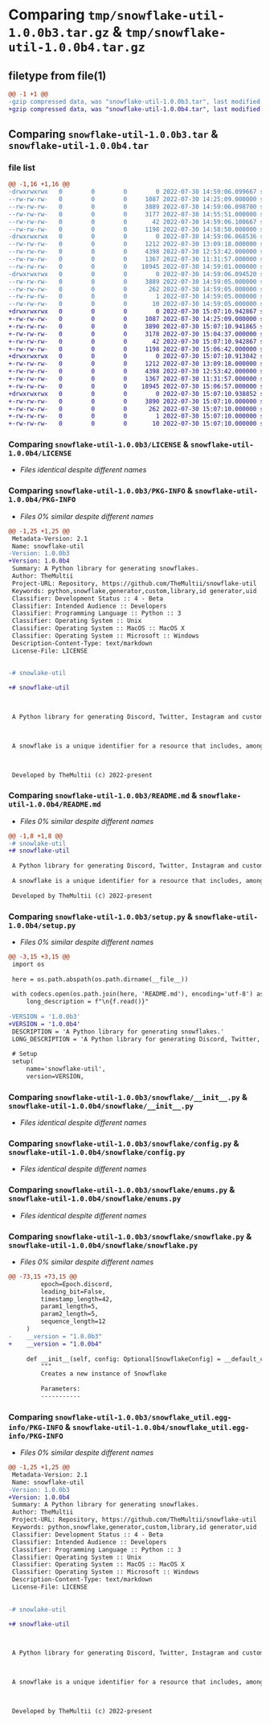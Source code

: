 # Comparing `tmp/snowflake-util-1.0.0b3.tar.gz` & `tmp/snowflake-util-1.0.0b4.tar.gz`

## filetype from file(1)

```diff
@@ -1 +1 @@
-gzip compressed data, was "snowflake-util-1.0.0b3.tar", last modified: Sat Jul 30 14:59:06 2022, max compression
+gzip compressed data, was "snowflake-util-1.0.0b4.tar", last modified: Sat Jul 30 15:07:10 2022, max compression
```

## Comparing `snowflake-util-1.0.0b3.tar` & `snowflake-util-1.0.0b4.tar`

### file list

```diff
@@ -1,16 +1,16 @@
-drwxrwxrwx   0        0        0        0 2022-07-30 14:59:06.099667 snowflake-util-1.0.0b3/
--rw-rw-rw-   0        0        0     1087 2022-07-30 14:25:09.000000 snowflake-util-1.0.0b3/LICENSE
--rw-rw-rw-   0        0        0     3889 2022-07-30 14:59:06.098700 snowflake-util-1.0.0b3/PKG-INFO
--rw-rw-rw-   0        0        0     3177 2022-07-30 14:55:51.000000 snowflake-util-1.0.0b3/README.md
--rw-rw-rw-   0        0        0       42 2022-07-30 14:59:06.100667 snowflake-util-1.0.0b3/setup.cfg
--rw-rw-rw-   0        0        0     1198 2022-07-30 14:58:50.000000 snowflake-util-1.0.0b3/setup.py
-drwxrwxrwx   0        0        0        0 2022-07-30 14:59:06.068536 snowflake-util-1.0.0b3/snowflake/
--rw-rw-rw-   0        0        0     1212 2022-07-30 13:09:18.000000 snowflake-util-1.0.0b3/snowflake/__init__.py
--rw-rw-rw-   0        0        0     4398 2022-07-30 12:53:42.000000 snowflake-util-1.0.0b3/snowflake/config.py
--rw-rw-rw-   0        0        0     1367 2022-07-30 11:31:57.000000 snowflake-util-1.0.0b3/snowflake/enums.py
--rw-rw-rw-   0        0        0    18945 2022-07-30 14:59:01.000000 snowflake-util-1.0.0b3/snowflake/snowflake.py
-drwxrwxrwx   0        0        0        0 2022-07-30 14:59:06.094520 snowflake-util-1.0.0b3/snowflake_util.egg-info/
--rw-rw-rw-   0        0        0     3889 2022-07-30 14:59:05.000000 snowflake-util-1.0.0b3/snowflake_util.egg-info/PKG-INFO
--rw-rw-rw-   0        0        0      262 2022-07-30 14:59:05.000000 snowflake-util-1.0.0b3/snowflake_util.egg-info/SOURCES.txt
--rw-rw-rw-   0        0        0        1 2022-07-30 14:59:05.000000 snowflake-util-1.0.0b3/snowflake_util.egg-info/dependency_links.txt
--rw-rw-rw-   0        0        0       10 2022-07-30 14:59:05.000000 snowflake-util-1.0.0b3/snowflake_util.egg-info/top_level.txt
+drwxrwxrwx   0        0        0        0 2022-07-30 15:07:10.942867 snowflake-util-1.0.0b4/
+-rw-rw-rw-   0        0        0     1087 2022-07-30 14:25:09.000000 snowflake-util-1.0.0b4/LICENSE
+-rw-rw-rw-   0        0        0     3890 2022-07-30 15:07:10.941865 snowflake-util-1.0.0b4/PKG-INFO
+-rw-rw-rw-   0        0        0     3178 2022-07-30 15:04:37.000000 snowflake-util-1.0.0b4/README.md
+-rw-rw-rw-   0        0        0       42 2022-07-30 15:07:10.942867 snowflake-util-1.0.0b4/setup.cfg
+-rw-rw-rw-   0        0        0     1198 2022-07-30 15:06:42.000000 snowflake-util-1.0.0b4/setup.py
+drwxrwxrwx   0        0        0        0 2022-07-30 15:07:10.913042 snowflake-util-1.0.0b4/snowflake/
+-rw-rw-rw-   0        0        0     1212 2022-07-30 13:09:18.000000 snowflake-util-1.0.0b4/snowflake/__init__.py
+-rw-rw-rw-   0        0        0     4398 2022-07-30 12:53:42.000000 snowflake-util-1.0.0b4/snowflake/config.py
+-rw-rw-rw-   0        0        0     1367 2022-07-30 11:31:57.000000 snowflake-util-1.0.0b4/snowflake/enums.py
+-rw-rw-rw-   0        0        0    18945 2022-07-30 15:06:57.000000 snowflake-util-1.0.0b4/snowflake/snowflake.py
+drwxrwxrwx   0        0        0        0 2022-07-30 15:07:10.938852 snowflake-util-1.0.0b4/snowflake_util.egg-info/
+-rw-rw-rw-   0        0        0     3890 2022-07-30 15:07:10.000000 snowflake-util-1.0.0b4/snowflake_util.egg-info/PKG-INFO
+-rw-rw-rw-   0        0        0      262 2022-07-30 15:07:10.000000 snowflake-util-1.0.0b4/snowflake_util.egg-info/SOURCES.txt
+-rw-rw-rw-   0        0        0        1 2022-07-30 15:07:10.000000 snowflake-util-1.0.0b4/snowflake_util.egg-info/dependency_links.txt
+-rw-rw-rw-   0        0        0       10 2022-07-30 15:07:10.000000 snowflake-util-1.0.0b4/snowflake_util.egg-info/top_level.txt
```

### Comparing `snowflake-util-1.0.0b3/LICENSE` & `snowflake-util-1.0.0b4/LICENSE`

 * *Files identical despite different names*

### Comparing `snowflake-util-1.0.0b3/PKG-INFO` & `snowflake-util-1.0.0b4/PKG-INFO`

 * *Files 0% similar despite different names*

```diff
@@ -1,25 +1,25 @@
 Metadata-Version: 2.1
 Name: snowflake-util
-Version: 1.0.0b3
+Version: 1.0.0b4
 Summary: A Python library for generating snowflakes.
 Author: TheMultii
 Project-URL: Repository, https://github.com/TheMultii/snowflake-util
 Keywords: python,snowflake,generator,custom,library,id generator,uid
 Classifier: Development Status :: 4 - Beta
 Classifier: Intended Audience :: Developers
 Classifier: Programming Language :: Python :: 3
 Classifier: Operating System :: Unix
 Classifier: Operating System :: MacOS :: MacOS X
 Classifier: Operating System :: Microsoft :: Windows
 Description-Content-Type: text/markdown
 License-File: LICENSE
 
 
-# snowlake-util
+# snowflake-util
 
 A Python library for generating Discord, Twitter, Instagram and custom snowflakes.
 
 A snowflake is a unique identifier for a resource that includes, among other things, a timestamp of when such a snowflake was created. Snowflakes are used by Twitter, Discord or Instagram. They were created by Twitter in 2010.
 
 Developed by TheMultii (c) 2022-present
```

### Comparing `snowflake-util-1.0.0b3/README.md` & `snowflake-util-1.0.0b4/README.md`

 * *Files 0% similar despite different names*

```diff
@@ -1,8 +1,8 @@
-# snowlake-util
+# snowflake-util
 
 A Python library for generating Discord, Twitter, Instagram and custom snowflakes.
 
 A snowflake is a unique identifier for a resource that includes, among other things, a timestamp of when such a snowflake was created. Snowflakes are used by Twitter, Discord or Instagram. They were created by Twitter in 2010.
 
 Developed by TheMultii (c) 2022-present
```

### Comparing `snowflake-util-1.0.0b3/setup.py` & `snowflake-util-1.0.0b4/setup.py`

 * *Files 0% similar despite different names*

```diff
@@ -3,15 +3,15 @@
 import os
 
 here = os.path.abspath(os.path.dirname(__file__))
 
 with codecs.open(os.path.join(here, 'README.md'), encoding='utf-8') as f:
     long_description = f"\n{f.read()}"
 
-VERSION = '1.0.0b3'
+VERSION = '1.0.0b4'
 DESCRIPTION = 'A Python library for generating snowflakes.'
 LONG_DESCRIPTION = 'A Python library for generating Discord, Twitter, Instagram and custom snowflakes.'
 
 # Setup
 setup(
     name='snowflake-util',
     version=VERSION,
```

### Comparing `snowflake-util-1.0.0b3/snowflake/__init__.py` & `snowflake-util-1.0.0b4/snowflake/__init__.py`

 * *Files identical despite different names*

### Comparing `snowflake-util-1.0.0b3/snowflake/config.py` & `snowflake-util-1.0.0b4/snowflake/config.py`

 * *Files identical despite different names*

### Comparing `snowflake-util-1.0.0b3/snowflake/enums.py` & `snowflake-util-1.0.0b4/snowflake/enums.py`

 * *Files identical despite different names*

### Comparing `snowflake-util-1.0.0b3/snowflake/snowflake.py` & `snowflake-util-1.0.0b4/snowflake/snowflake.py`

 * *Files 0% similar despite different names*

```diff
@@ -73,15 +73,15 @@
         epoch=Epoch.discord,
         leading_bit=False,
         timestamp_length=42,
         param1_length=5,
         param2_length=5,
         sequence_length=12
     )
-    __version = "1.0.0b3"
+    __version = "1.0.0b4"
 
     def __init__(self, config: Optional[SnowflakeConfig] = __default_config) -> None:
         """
         Creates a new instance of Snowflake
 
         Parameters:
         -----------
```

### Comparing `snowflake-util-1.0.0b3/snowflake_util.egg-info/PKG-INFO` & `snowflake-util-1.0.0b4/snowflake_util.egg-info/PKG-INFO`

 * *Files 0% similar despite different names*

```diff
@@ -1,25 +1,25 @@
 Metadata-Version: 2.1
 Name: snowflake-util
-Version: 1.0.0b3
+Version: 1.0.0b4
 Summary: A Python library for generating snowflakes.
 Author: TheMultii
 Project-URL: Repository, https://github.com/TheMultii/snowflake-util
 Keywords: python,snowflake,generator,custom,library,id generator,uid
 Classifier: Development Status :: 4 - Beta
 Classifier: Intended Audience :: Developers
 Classifier: Programming Language :: Python :: 3
 Classifier: Operating System :: Unix
 Classifier: Operating System :: MacOS :: MacOS X
 Classifier: Operating System :: Microsoft :: Windows
 Description-Content-Type: text/markdown
 License-File: LICENSE
 
 
-# snowlake-util
+# snowflake-util
 
 A Python library for generating Discord, Twitter, Instagram and custom snowflakes.
 
 A snowflake is a unique identifier for a resource that includes, among other things, a timestamp of when such a snowflake was created. Snowflakes are used by Twitter, Discord or Instagram. They were created by Twitter in 2010.
 
 Developed by TheMultii (c) 2022-present
```

